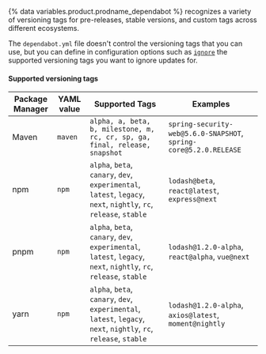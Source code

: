 {% data variables.product.prodname_dependabot %} recognizes a variety of versioning tags for pre-releases, stable versions, and custom tags across different ecosystems.

The `dependabot.yml` file doesn't control the versioning tags that you can use, but you can define in configuration options such as [`ignore`](/code-security/dependabot/dependabot-version-updates/configuration-options-for-the-dependabot.yml-file#ignore) the supported versioning tags you want to ignore updates for.

#### Supported versioning tags

| **Package Manager** | **YAML value**    | **Supported Tags**                                                                                                 | **Examples**                              |
|---------------------|-------------------|--------------------------------------------------------------------------------------------------------------------|-------------------------------------------|
| Maven               | `maven`           | `alpha, a, beta, b, milestone, m, rc, cr, sp, ga, final, release, snapshot`                                                                                                              |  `spring-security-web@5.6.0-SNAPSHOT`, `spring-core@5.2.0.RELEASE`                                       |
| npm                 | `npm`             | `alpha`, `beta`, `canary`, `dev`, `experimental`, `latest`, `legacy`, `next`, `nightly`, `rc`, `release`, `stable` | `lodash@beta`, `react@latest`, `express@next` |                                        |
| pnpm                | `npm`             | `alpha`, `beta`, `canary`, `dev`, `experimental`, `latest`, `legacy`, `next`, `nightly`, `rc`, `release`, `stable` | `lodash@1.2.0-alpha`, `react@alpha`, `vue@next`                 |
| yarn                | `npm`             | `alpha`, `beta`, `canary`, `dev`, `experimental`, `latest`, `legacy`, `next`, `nightly`, `rc`, `release`, `stable` | `lodash@1.2.0-alpha`, `axios@latest`, `moment@nightly`          |
